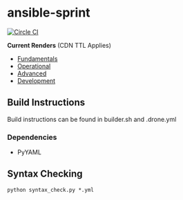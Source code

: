 # ansible-sprint

[![Circle CI](https://circleci.com/gh/Linuturk/ansible-sprint.svg?style=svg)](https://circleci.com/gh/Linuturk/ansible-sprint)

**Current Renders** (CDN TTL Applies)
 * [Fundamentals](http://c8271edabed5308ac980-cda7999d7abab3ad9e8f119c5c51874c.r20.cf5.rackcdn.com/fundamentals/#/)
 * [Operational](http://c8271edabed5308ac980-cda7999d7abab3ad9e8f119c5c51874c.r20.cf5.rackcdn.com/operational/#/)
 * [Advanced](http://c8271edabed5308ac980-cda7999d7abab3ad9e8f119c5c51874c.r20.cf5.rackcdn.com/advanced/#/)
 * [Development](http://c8271edabed5308ac980-cda7999d7abab3ad9e8f119c5c51874c.r20.cf5.rackcdn.com/development/#/)

## Build Instructions

Build instructions can be found in builder.sh and .drone.yml

### Dependencies

* PyYAML

## Syntax Checking

```
python syntax_check.py *.yml
```
